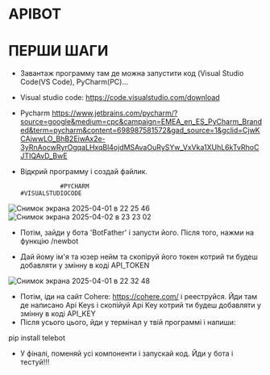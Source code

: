 # APIBOT
# ПЕРШИ ШАГИ
- Завантаж программу там де можна запустити код (Visual Studio Code(VS Code), PyCharm(PC)...                                                                                           
- Visual studio code:
https://code.visualstudio.com/download
- Pycharm
https://www.jetbrains.com/pycharm/?source=google&medium=cpc&campaign=EMEA_en_ES_PyCharm_Branded&term=pycharm&content=698987581572&gad_source=1&gclid=CjwKCAjwwLO_BhB2EiwAx2e-3yRnAocwRyrOgqaLHxqBl4ojdMSAvaOuRySYw_VxVka1XUhL6kTvRhoCJTIQAvD_BwE
- Відкрий программу і создай файлик.


                 #PYCHARM                                             #VISUALSTUDIOCODE
 ![Снимок экрана 2025-04-01 в 22 25 46](https://github.com/user-attachments/assets/6e9471fc-5e38-48d9-9d25-e1ab13e45963)      ![Снимок экрана 2025-04-02 в 23 23 02](https://github.com/user-attachments/assets/4b5f884c-c12a-451d-add5-2e02991b8aa8)
 - Потім, зайди у бота 'BotFather' і запусти його. Після того, нажми на функцію /newbot

- Дай йому ім'я та юзер нейм та скопіруй його токен котрий ти будеш добавляти у змінну в коді API_TOKEN

![Снимок экрана 2025-04-01 в 22 32 48](https://github.com/user-attachments/assets/9e5c7527-b918-4de7-9f37-cc26feace791)

- Потім, іди на сайт Cohere: https://cohere.com/ і рееструйся. Йди там де написано Api Keys і скопійуй Api Key котрий ти будеш добавляти у змінну в коді API_KEY
- Після усього цього, йди у термінал у твій программі і напиши:
  
 pip install telebot

 - У фіналі, поменяй усі компоненти і запускай код. Йди у бота і тестуй!!!
